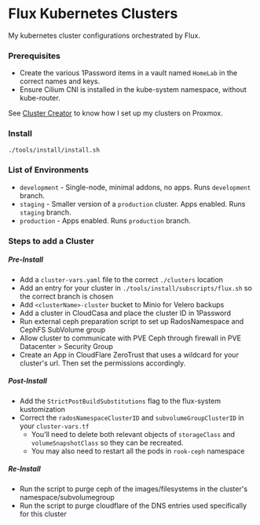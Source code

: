 # Flux Kubernetes Clusters
My kubernetes cluster configurations orchestrated by Flux.

### Prerequisites
* Create the various 1Password items in a vault named `HomeLab` in the correct names and keys.
* Ensure Cilium CNI is installed in the kube-system namespace, without kube-router.


See [Cluster Creator](https://github.com/christensenjairus/ClusterCreator) to know how I set up my clusters on Proxmox.

### Install
```bash
./tools/install/install.sh
```

### List of Environments
* `development` - Single-node, minimal addons, no apps. Runs `development` branch.
* `staging` - Smaller version of a `production` cluster. Apps enabled. Runs `staging` branch. 
* `production` - Apps enabled. Runs `production` branch.

### Steps to add a Cluster
##### Pre-Install
* Add a `cluster-vars.yaml` file to the correct `./clusters` location
* Add an entry for your cluster in `./tools/install/subscripts/flux.sh` so the correct branch is chosen
* Add `<clusterName>-cluster` bucket to Minio for Velero backups
* Add a cluster in CloudCasa and place the cluster ID in 1Password
* Run external ceph preparation script to set up RadosNamespace and CephFS SubVolume group
* Allow cluster to communicate with PVE Ceph through firewall in PVE Datacenter > Security Group
* Create an App in CloudFlare ZeroTrust that uses a wildcard for your cluster's url. Then set the permissions accordingly.

##### Post-Install
* Add the `StrictPostBuildSubstitutions` flag to the flux-system kustomization
* Correct the `radosNamespaceClusterID` and `subvolumeGroupClusterID` in your `cluster-vars.tf`
  * You'll need to delete both relevant objects of  `storageClass` and `volumeSnapshotClass` so they can be recreated.
  * You may also need to restart all the pods in `rook-ceph` namespace

##### Re-Install
* Run the script to purge ceph of the images/filesystems in the cluster's namespace/subvolumegroup
* Run the script to purge cloudflare of the DNS entries used specifically for this cluster

[//]: # (### List of Flux-Managed Infrastructure)
[//]: # (* Cert-Manager w/ DNS ClusterIssuer)
[//]: # (* MetalLB L2 Load Balancer)
[//]: # (* Cilium with clustermesh, externalIPs, and full eBPF)
[//]: # (* Democratic-CSI for NFS & iSCSI)
[//]: # (* Postgres Operator)
[//]: # (* Redis Operator)
[//]: # (* Splunk Operator)
[//]: # (* Goldilocks)
[//]: # (* Groundcover)
[//]: # (* Private Nginx Ingress)
[//]: # (* Public Nginx Ingress)
[//]: # (* Keda)
[//]: # (* KubeVirt)
[//]: # (* Kyverno)
[//]: # (* Victoria-Metrics)
[//]: # (* Grafana &#40;with >40 applicable dashboards&#41;)
[//]: # (* AlertManager &#40;connected to Slack&#41;)
[//]: # (* Node-Problem-Detector)
[//]: # (* NewRelic)
[//]: # (* 1Password Operator)
[//]: # (* Snapshot Controller)
[//]: # (* Metrics Server)
[//]: # (* Rook-Ceph)
[//]: # (* Velero &#40;connected to Minio&#41;)
[//]: # (* CloudCasa &#40;UI for managing velero&#41;)
[//]: # (* Vertical Pod Autoscaler)
[//]: # (* Descheduler)
[//]: # ()
[//]: # (### List of Flux-Managed Apps)
[//]: # (* GitLab)
[//]: # (  * HA Replicated Redis w/ Sentinel)
[//]: # (  * HA Postgres)
[//]: # (  * Stores gitlab & database backups in S3)
[//]: # (  * Distributed Gitaly instances)
[//]: # (  * Minio-backed object storage)
[//]: # (  * LDAP Authentication via OpenLDAP)
[//]: # (* Splunk)
[//]: # (  * 3 indexers, 3 search heads, 1 cluster manager, 1 license manager, 1 deployer)
[//]: # (  * Passwords and configs loaded from 1Password)
[//]: # (  * LDAP authentication via OpenLDAP)
[//]: # (  * `main` index backs up to S3)
[//]: # (  * Auto-installs all Splunk apps in an S3 bucket)
[//]: # (  * Managed by the splunk operator)
[//]: # (* Collectord)
[//]: # (  * Collects logs and metrics and sends to Splunk)
[//]: # (  * Tokens and configs are loaded from 1Password)
[//]: # (* Harbor Registry)
[//]: # (  * HA Replicated Redis w/ Sentinel)
[//]: # (  * HA Postgres)
[//]: # (  * Stores docker images & database backups to S3)
[//]: # (  * Kyverno policy to automatically use harbor proxy registries for all new pods.)
[//]: # (* OpenLDAP)
[//]: # (  * HA Setup &#40;3 replicas&#41;)
[//]: # (  * PHP LDAP Admin)
[//]: # (  * LDAP Self-Service Password Reset)
[//]: # (* Authelia)
[//]: # (  * HA Replicated Redis w/ Sentinel)
[//]: # (  * HA Postgres)
[//]: # (  * LDAP Authentication via OpenLDAP)
[//]: # (* Uptime-Kuma)
[//]: # (* Echo Server)
[//]: # (* Homarr)
[//]: # (* Joplin Server)
[//]: # (  * HA Postgres)
[//]: # (* Home Media Helpers)
[//]: # (  * Radarr &#40;with a 4k instance&#41;)
[//]: # (  * Sonarr &#40;with a 4k instance&#41;)
[//]: # (  * Lidarr)
[//]: # (  * Readarr)
[//]: # (  * Prowlarr)
[//]: # (  * Bazarr)
[//]: # (  * Overseerr)
[//]: # (  * Tautulli)
[//]: # (  * Deluge &#40;with built-in VPN&#41;)
[//]: # (* WordPress)
[//]: # (  * 3 instances with different URLs)
[//]: # (  * MariaDB)
[//]: # (
[//]: # &#40;  * Memcached&#41;)
[//]: # (* Vaultwarden)
[//]: # (  * HA Postgres)
[//]: # (* Portainer)
[//]: # (* Nextcloud)
[//]: # (  * HA Postgres)
[//]: # (  * HA Clustered Redis)
[//]: # (  * Helper Scripts)
[//]: # (* ClusterPlex &#40;for distributed transcoding&#41;)
[//]: # (  * 3 Transcode Workers)
[//]: # (  * Orchestrator with ServiceMonitor and Grafana Dashboard)
[//]: # (* Wazuh)
[//]: # (  * 3 indexers, 2 workers, 1 master, 1 dashboard)
[//]: # (* Kasm Workspaces)
